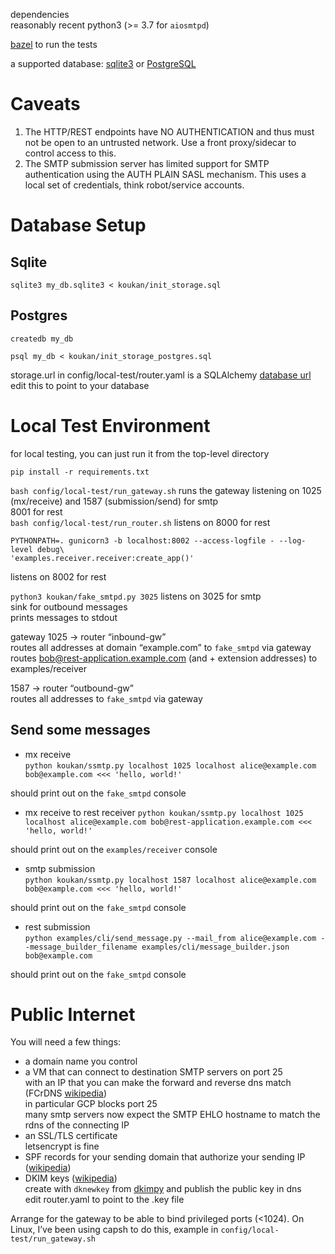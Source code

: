 dependencies  
reasonably recent python3 (\>= 3.7 for `aiosmtpd`)

[bazel](https://bazel.build/) to run the tests  

a supported database: [sqlite3](https://www.sqlite.org/) or
[PostgreSQL](https://www.postgresql.org/)

# Caveats

1. The HTTP/REST endpoints have NO AUTHENTICATION and thus must not be open to an untrusted network. Use a front proxy/sidecar to control access to this.
2. The SMTP submission server has limited support for SMTP
authentication using the AUTH PLAIN SASL mechanism. This uses a local
set of credentials, think robot/service accounts.



# Database Setup

## Sqlite

`sqlite3 my_db.sqlite3 < koukan/init_storage.sql`

## Postgres

```
createdb my_db

psql my_db < koukan/init_storage_postgres.sql
```

storage.url in config/local-test/router.yaml is a SQLAlchemy [database url](https://docs.sqlalchemy.org/en/20/core/engines.html#database-urls)  
edit this to point to your database

# Local Test Environment

for local testing, you can just run it from the top-level directory

`pip install -r requirements.txt`

`bash config/local-test/run_gateway.sh`
runs the gateway listening on 1025 (mx/receive) and 1587 (submission/send) for smtp  
8001 for rest  
`bash config/local-test/run_router.sh`
listens on 8000 for rest  
```
PYTHONPATH=. gunicorn3 -b localhost:8002 --access-logfile - --log-level debug\ 
'examples.receiver.receiver:create_app()'
```
listens on 8002 for rest

`python3 koukan/fake_smtpd.py 3025`
listens on 3025 for smtp  
sink for outbound messages  
prints messages to stdout

gateway 1025 → router “inbound-gw”  
routes all addresses at domain “example.com” to `fake_smtpd` via gateway  
routes bob@rest-application.example.com (and \+ extension addresses) to examples/receiver

1587 → router “outbound-gw”  
routes all addresses to `fake_smtpd` via gateway

## Send some messages

- mx receive  
`python koukan/ssmtp.py localhost 1025 localhost alice@example.com bob@example.com <<< 'hello, world!'`

should print out on the `fake_smtpd` console

- mx receive to rest receiver
`python koukan/ssmtp.py localhost 1025 localhost alice@example.com bob@rest-application.example.com <<< 'hello, world!'`

should print out on the `examples/receiver` console

- smtp submission  
`python koukan/ssmtp.py localhost 1587 localhost alice@example.com bob@example.com <<< 'hello, world!'`

should print out on the `fake_smtpd` console

- rest submission  
`python examples/cli/send_message.py --mail_from alice@example.com --message_builder_filename examples/cli/message_builder.json bob@example.com`

should print out on the `fake_smtpd` console


# Public Internet

You will need a few things:

- a domain name you control  
- a VM that can connect to destination SMTP servers on port 25  
with an IP that you can make the forward and reverse dns match (FCrDNS [wikipedia](https://en.wikipedia.org/wiki/Forward-confirmed_reverse_DNS))  
in particular GCP blocks port 25  
many smtp servers now expect the SMTP EHLO hostname to match the rdns of the connecting IP  
- an SSL/TLS certificate  
letsencrypt is fine  
- SPF records for your sending domain that authorize your sending IP ([wikipedia](https://en.wikipedia.org/wiki/Sender_Policy_Framework))  
- DKIM keys ([wikipedia](https://en.wikipedia.org/wiki/DomainKeys_Identified_Mail))  
create with `dknewkey` from [dkimpy](https://pypi.org/project/dkimpy/) and publish the public key in dns  
edit router.yaml to point to the .key file

Arrange for the gateway to be able to bind privileged ports (\<1024).
On Linux, I’ve been using capsh to do this, example in
`config/local-test/run_gateway.sh`

